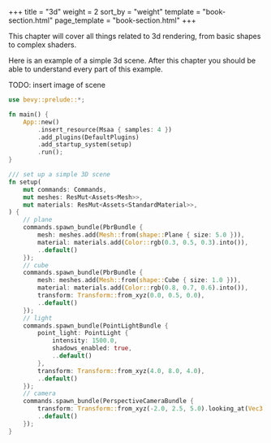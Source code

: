+++
title = "3d"
weight = 2
sort_by = "weight"
template = "book-section.html"
page_template = "book-section.html"
+++

This chapter will cover all things related to 3d rendering, from basic shapes to complex shaders.

Here is an example of a simple 3d scene. After this chapter you should be able to understand every part of this example.

TODO: insert image of scene

```rust
use bevy::prelude::*;

fn main() {
    App::new()
        .insert_resource(Msaa { samples: 4 })
        .add_plugins(DefaultPlugins)
        .add_startup_system(setup)
        .run();
}

/// set up a simple 3D scene
fn setup(
    mut commands: Commands,
    mut meshes: ResMut<Assets<Mesh>>,
    mut materials: ResMut<Assets<StandardMaterial>>,
) {
    // plane
    commands.spawn_bundle(PbrBundle {
        mesh: meshes.add(Mesh::from(shape::Plane { size: 5.0 })),
        material: materials.add(Color::rgb(0.3, 0.5, 0.3).into()),
        ..default()
    });
    // cube
    commands.spawn_bundle(PbrBundle {
        mesh: meshes.add(Mesh::from(shape::Cube { size: 1.0 })),
        material: materials.add(Color::rgb(0.8, 0.7, 0.6).into()),
        transform: Transform::from_xyz(0.0, 0.5, 0.0),
        ..default()
    });
    // light
    commands.spawn_bundle(PointLightBundle {
        point_light: PointLight {
            intensity: 1500.0,
            shadows_enabled: true,
            ..default()
        },
        transform: Transform::from_xyz(4.0, 8.0, 4.0),
        ..default()
    });
    // camera
    commands.spawn_bundle(PerspectiveCameraBundle {
        transform: Transform::from_xyz(-2.0, 2.5, 5.0).looking_at(Vec3::ZERO, Vec3::Y),
        ..default()
    });
}
```
